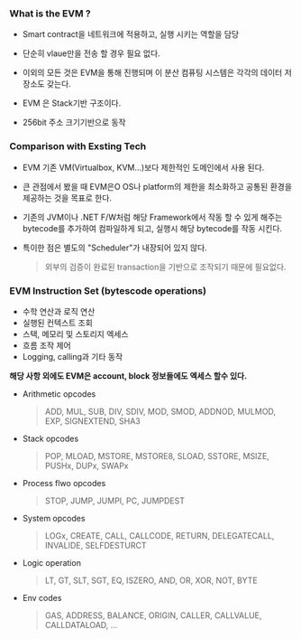 ### What is the EVM ?

- Smart contract을 네트워크에 적용하고, 실행 시키는 역할을 담당
- 단순히 vlaue만을 전송 할 경우 필요 없다.
- 이외의 모든 것은 EVM을 통해 진행되며 이 분산 컴퓨팅 시스템은 각각의 데이터 저장소도 갖는다.

- EVM 은 Stack기반 구조이다.
- 256bit 주소 크기기반으로 동작

### Comparison with Exsting Tech

- EVM 기존 VM(Virtualbox, KVM...)보다 제한적인 도메인에서 사용 된다.
- 큰 관점에서 봤을 때 EVM은O OS나 platform의 제한을 최소화하고 공통된 환경을 제공하는 것을 목표로 한다.
- 기존의 JVM이나 .NET F/W처럼 해당 Framework에서 작동 할 수 있게 해주는 bytecode를 추가하여 컴파일하게 되고, 실행시 해당 bytecode를 작동 시킨다.

- 특이한 점은 별도의 "Scheduler"가 내장되어 있지 않다.
  > 외부의 검증이 완료된 transaction을 기반으로 조작되기 때문에 필요없다.

### EVM Instruction Set (bytescode operations)

- 수학 연산과 로직 연산
- 실행된 컨텍스트 조회
- 스택, 메모리 및 스토리지 엑세스
- 흐름 조작 제어
- Logging, calling과 기타 동작

**해당 사항 외에도 EVM은 account, block 정보들에도 엑세스 할수 있다.**

- Arithmetic opcodes
  > ADD, MUL, SUB, DIV, SDIV, MOD, SMOD, ADDNOD, MULMOD, EXP, SIGNEXTEND, SHA3
- Stack opcodes
  > POP, MLOAD, MSTORE, MSTORE8, SLOAD, SSTORE, MSIZE, PUSHx, DUPx, SWAPx
- Process flwo opcodes
  > STOP, JUMP, JUMPI, PC, JUMPDEST
- System opcodes
  > LOGx, CREATE, CALL, CALLCODE, RETURN, DELEGATECALL, INVALIDE, SELFDESTURCT
- Logic operation
  > LT, GT, SLT, SGT, EQ, ISZERO, AND, OR, XOR, NOT, BYTE
- Env codes
  > GAS, ADDRESS, BALANCE, ORIGIN, CALLER, CALLVALUE, CALLDATALOAD, ...
